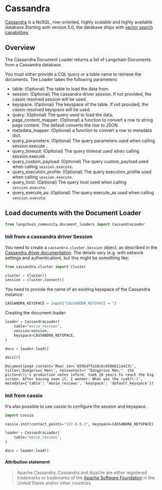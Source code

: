 # Cassandra

[Cassandra](https://cassandra.apache.org/) is a NoSQL, row-oriented, highly scalable and highly available database.Starting with version 5.0, the database ships with [vector search capabilities](https://cassandra.apache.org/doc/trunk/cassandra/vector-search/overview.html).

## Overview

The Cassandra Document Loader returns a list of Langchain Documents from a Cassandra database.

You must either provide a CQL query or a table name to retrieve the documents.
The Loader takes the following parameters:

* table: (Optional) The table to load the data from.
* session: (Optional) The cassandra driver session. If not provided, the cassio resolved session will be used.
* keyspace: (Optional) The keyspace of the table. If not provided, the cassio resolved keyspace will be used.
* query: (Optional) The query used to load the data.
* page_content_mapper: (Optional) a function to convert a row to string page content. The default converts the row to JSON.
* metadata_mapper: (Optional) a function to convert a row to metadata dict.
* query_parameters: (Optional) The query parameters used when calling session.execute .
* query_timeout: (Optional) The query timeout used when calling session.execute .
* query_custom_payload: (Optional) The query custom_payload used when calling `session.execute`.
* query_execution_profile: (Optional) The query execution_profile used when calling `session.execute`.
* query_host: (Optional) The query host used when calling `session.execute`.
* query_execute_as: (Optional) The query execute_as used when calling `session.execute`.

## Load documents with the Document Loader


```python
from langchain_community.document_loaders import CassandraLoader
```

### Init from a cassandra driver Session

You need to create a `cassandra.cluster.Session` object, as described in the [Cassandra driver documentation](https://docs.datastax.com/en/developer/python-driver/latest/api/cassandra/cluster/#module-cassandra.cluster). The details vary (e.g. with network settings and authentication), but this might be something like:


```python
from cassandra.cluster import Cluster

cluster = Cluster()
session = cluster.connect()
```

You need to provide the name of an existing keyspace of the Cassandra instance:


```python
CASSANDRA_KEYSPACE = input("CASSANDRA_KEYSPACE = ")
```

Creating the document loader:


```python
loader = CassandraLoader(
    table="movie_reviews",
    session=session,
    keyspace=CASSANDRA_KEYSPACE,
)
```


```python
docs = loader.load()
```


```python
docs[0]
```




    Document(page_content='Row(_id=\'659bdffa16cbc4586b11a423\', title=\'Dangerous Men\', reviewtext=\'"Dangerous Men,"  the picture\\\'s production notes inform, took 26 years to reach the big screen. After having seen it, I wonder: What was the rush?\')', metadata={'table': 'movie_reviews', 'keyspace': 'default_keyspace'})



### Init from cassio

It's also possible to use cassio to configure the session and keyspace.


```python
import cassio

cassio.init(contact_points="127.0.0.1", keyspace=CASSANDRA_KEYSPACE)

loader = CassandraLoader(
    table="movie_reviews",
)

docs = loader.load()
```

#### Attribution statement

> Apache Cassandra, Cassandra and Apache are either registered trademarks or trademarks of the [Apache Software Foundation](http://www.apache.org/) in the United States and/or other countries.
